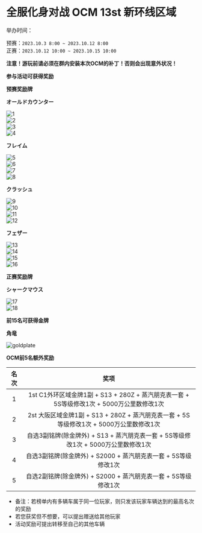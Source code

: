 # 全服化身对战 OCM 13st 新环线区域  

举办时间：  

预赛：`2023.10.3 8:00 ~ 2023.10.12 8:00`  
正赛：`2023.10.12 10:00 ~ 2023.10.15 10:00`  

**注意！游玩前请必须在群内安装本次OCM的补丁！否则会出现意外状况！**

**参与活动可获得奖励**  

**预赛奖励牌**

**オールドカウンター**  

![1](https://pic.imgdb.cn/item/651af58ec458853aef204385.png)  
![2](https://pic.imgdb.cn/item/651af58ec458853aef204399.png)  
![3](https://pic.imgdb.cn/item/651af58dc458853aef20436a.png)  
![4](https://pic.imgdb.cn/item/651af58ec458853aef204377.png)

**フレイム**

![5](https://pic.imgdb.cn/item/651af5a9c458853aef204654.png)  
![6](https://pic.imgdb.cn/item/651af5a9c458853aef20465e.png)  
![7](https://pic.imgdb.cn/item/651af5a9c458853aef204678.png)  
![8](https://pic.imgdb.cn/item/651af5a8c458853aef204645.png)

**クラッシュ**

![9](https://pic.imgdb.cn/item/651af5c6c458853aef2049f2.png)  
![10](https://pic.imgdb.cn/item/651af5c6c458853aef204a00.png)  
![11](https://pic.imgdb.cn/item/651af5c6c458853aef204a0e.png)  
![12](https://pic.imgdb.cn/item/651af5c6c458853aef204a20.png)

**フェザー**  

![13](https://pic.imgdb.cn/item/651af5dec458853aef204e1a.png)  
![14](https://pic.imgdb.cn/item/651af5dec458853aef204e29.png)  
![15](https://pic.imgdb.cn/item/651af5dec458853aef204e3d.png)  
![16](https://pic.imgdb.cn/item/651af5dec458853aef204e5c.png)

**正赛奖励牌**  

**シャークマウス**

![17](https://pic.imgdb.cn/item/651af5fac458853aef205175.png)  
![18](https://pic.imgdb.cn/item/651af5fac458853aef20516d.png)

**前15名可获得金牌**

**角竜**

![goldplate](https://pic.imgdb.cn/item/651af60bc458853aef20531e.png)

**OCM前5名额外奖励**  

<div class="table-wrapper" markdown="block">

| **名次**   | **奖项**                                     |
|:------:|:------------------------------------------:|
| 1      | 1st C1外环区域金牌1副 + S13 + 280Z + 蒸汽朋克表一套 + 5S等级修改1次 + 5000万公里数修改1次      |
| 2      | 2st 大阪区域金牌1副 + S13 + 280Z + 蒸汽朋克表一套 + 5S等级修改1次 + 5000万公里数修改1次 |
| 3      | 自选3副铭牌(除金牌外) + S13 + 蒸汽朋克表一套 + 5S等级修改1次 + 5000万公里数修改1次 |
| 4      | 自选3副铭牌(除金牌外) + S2000 + 蒸汽朋克表一套 + 5S等级修改1次 |
| 5      | 自选2副铭牌(除金牌外) + S2000 + 蒸汽朋克表一套 + 5S等级修改1次 |

</div>

- 备注：若榜单内有多辆车属于同一位玩家，则只发该玩家车辆达到的最高名次的奖励  
- 若您获奖但不想要，可以提出赠送给其他玩家
- 活动奖励可提出转移至自己的其他车辆